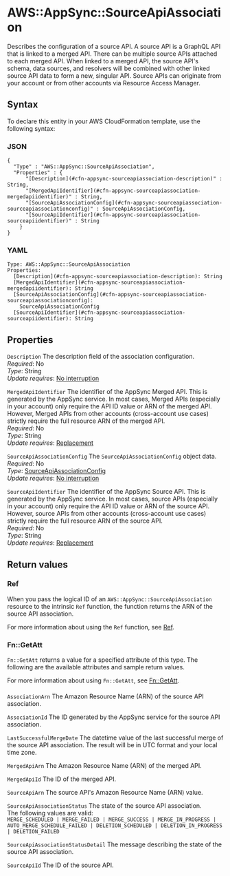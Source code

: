 # AWS::AppSync::SourceApiAssociation<a name="aws-resource-appsync-sourceapiassociation"></a>

Describes the configuration of a source API\. A source API is a GraphQL API that is linked to a merged API\. There can be multiple source APIs attached to each merged API\. When linked to a merged API, the source API's schema, data sources, and resolvers will be combined with other linked source API data to form a new, singular API\. Source APIs can originate from your account or from other accounts via Resource Access Manager\. 

## Syntax<a name="aws-resource-appsync-sourceapiassociation-syntax"></a>

To declare this entity in your AWS CloudFormation template, use the following syntax:

### JSON<a name="aws-resource-appsync-sourceapiassociation-syntax.json"></a>

```
{
  "Type" : "AWS::AppSync::SourceApiAssociation",
  "Properties" : {
      "[Description](#cfn-appsync-sourceapiassociation-description)" : String,
      "[MergedApiIdentifier](#cfn-appsync-sourceapiassociation-mergedapiidentifier)" : String,
      "[SourceApiAssociationConfig](#cfn-appsync-sourceapiassociation-sourceapiassociationconfig)" : SourceApiAssociationConfig,
      "[SourceApiIdentifier](#cfn-appsync-sourceapiassociation-sourceapiidentifier)" : String
    }
}
```

### YAML<a name="aws-resource-appsync-sourceapiassociation-syntax.yaml"></a>

```
Type: AWS::AppSync::SourceApiAssociation
Properties: 
  [Description](#cfn-appsync-sourceapiassociation-description): String
  [MergedApiIdentifier](#cfn-appsync-sourceapiassociation-mergedapiidentifier): String
  [SourceApiAssociationConfig](#cfn-appsync-sourceapiassociation-sourceapiassociationconfig): 
    SourceApiAssociationConfig
  [SourceApiIdentifier](#cfn-appsync-sourceapiassociation-sourceapiidentifier): String
```

## Properties<a name="aws-resource-appsync-sourceapiassociation-properties"></a>

`Description`  <a name="cfn-appsync-sourceapiassociation-description"></a>
The description field of the association configuration\.  
*Required*: No  
*Type*: String  
*Update requires*: [No interruption](https://docs.aws.amazon.com/AWSCloudFormation/latest/UserGuide/using-cfn-updating-stacks-update-behaviors.html#update-no-interrupt)

`MergedApiIdentifier`  <a name="cfn-appsync-sourceapiassociation-mergedapiidentifier"></a>
The identifier of the AppSync Merged API\. This is generated by the AppSync service\. In most cases, Merged APIs \(especially in your account\) only require the API ID value or ARN of the merged API\. However, Merged APIs from other accounts \(cross\-account use cases\) strictly require the full resource ARN of the merged API\.  
*Required*: No  
*Type*: String  
*Update requires*: [Replacement](https://docs.aws.amazon.com/AWSCloudFormation/latest/UserGuide/using-cfn-updating-stacks-update-behaviors.html#update-replacement)

`SourceApiAssociationConfig`  <a name="cfn-appsync-sourceapiassociation-sourceapiassociationconfig"></a>
The `SourceApiAssociationConfig` object data\.  
*Required*: No  
*Type*: [SourceApiAssociationConfig](aws-properties-appsync-sourceapiassociation-sourceapiassociationconfig.md)  
*Update requires*: [No interruption](https://docs.aws.amazon.com/AWSCloudFormation/latest/UserGuide/using-cfn-updating-stacks-update-behaviors.html#update-no-interrupt)

`SourceApiIdentifier`  <a name="cfn-appsync-sourceapiassociation-sourceapiidentifier"></a>
The identifier of the AppSync Source API\. This is generated by the AppSync service\. In most cases, source APIs \(especially in your account\) only require the API ID value or ARN of the source API\. However, source APIs from other accounts \(cross\-account use cases\) strictly require the full resource ARN of the source API\.  
*Required*: No  
*Type*: String  
*Update requires*: [Replacement](https://docs.aws.amazon.com/AWSCloudFormation/latest/UserGuide/using-cfn-updating-stacks-update-behaviors.html#update-replacement)

## Return values<a name="aws-resource-appsync-sourceapiassociation-return-values"></a>

### Ref<a name="aws-resource-appsync-sourceapiassociation-return-values-ref"></a>

When you pass the logical ID of an `AWS::AppSync::SourceApiAssociation` resource to the intrinsic `Ref` function, the function returns the ARN of the source API association\.

 For more information about using the `Ref` function, see [Ref](https://docs.aws.amazon.com/AWSCloudFormation/latest/UserGuide/intrinsic-function-reference-ref)\. 

### Fn::GetAtt<a name="aws-resource-appsync-sourceapiassociation-return-values-fn--getatt"></a>

 `Fn::GetAtt` returns a value for a specified attribute of this type\. The following are the available attributes and sample return values\. 

For more information about using `Fn::GetAtt`, see [Fn::GetAtt](https://docs.aws.amazon.com/AWSCloudFormation/latest/UserGuide/intrinsic-function-reference-getatt)\. 

#### <a name="aws-resource-appsync-sourceapiassociation-return-values-fn--getatt-fn--getatt"></a>

`AssociationArn`  <a name="AssociationArn-fn::getatt"></a>
The Amazon Resource Name \(ARN\) of the source API association\.

`AssociationId`  <a name="AssociationId-fn::getatt"></a>
The ID generated by the AppSync service for the source API association\.

`LastSuccessfulMergeDate`  <a name="LastSuccessfulMergeDate-fn::getatt"></a>
The datetime value of the last successful merge of the source API association\. The result will be in UTC format and your local time zone\.

`MergedApiArn`  <a name="MergedApiArn-fn::getatt"></a>
The Amazon Resource Name \(ARN\) of the merged API\.

`MergedApiId`  <a name="MergedApiId-fn::getatt"></a>
The ID of the merged API\.

`SourceApiArn`  <a name="SourceApiArn-fn::getatt"></a>
The source API's Amazon Resource Name \(ARN\) value\.

`SourceApiAssociationStatus`  <a name="SourceApiAssociationStatus-fn::getatt"></a>
The state of the source API association\.  
The following values are valid:  
`MERGE_SCHEDULED | MERGE_FAILED | MERGE_SUCCESS | MERGE_IN_PROGRESS | AUTO_MERGE_SCHEDULE_FAILED | DELETION_SCHEDULED | DELETION_IN_PROGRESS | DELETION_FAILED`

`SourceApiAssociationStatusDetail`  <a name="SourceApiAssociationStatusDetail-fn::getatt"></a>
The message describing the state of the source API association\.

`SourceApiId`  <a name="SourceApiId-fn::getatt"></a>
The ID of the source API\.